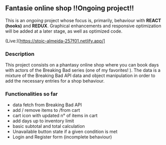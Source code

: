 ## Fantasie online shop !!Ongoing project!!

This is an _ongoing_ project whose focus is, primarily, behaviour with **REACT (hooks)** and **REDUX**.
Graphical enhancements and responsive optimization will be added at a later stage, as well as optimized code.

(Live:)[https://stoic-almeida-257f01.netlify.app/]

### Description

This project consists on a phantasy online shop where you can book days with actors of the Breaking Bad series (one of my favorites! ). The data is a mixture of the Breaking Bad API data and object manipulation in order to add the necessary entries for a shop behaviour.

### Functionalities so far

- data fetch from Breaking Bad API
- add / remove items to /from cart
- cart icon with updated n° of items in cart
- add days up to inventory limit
- basic subtotal and total calculation
- Unavailable button state if a given condition is met
- Login and Register form (incomplete behaviour)
